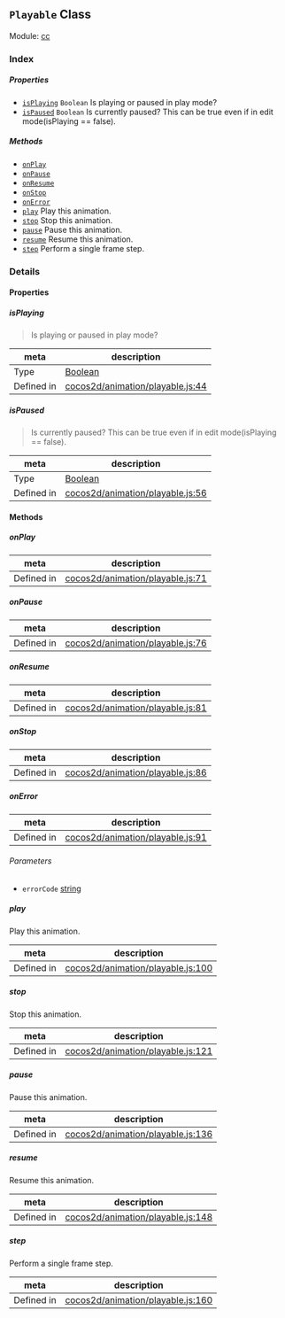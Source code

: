 ## `Playable` Class



Module: [cc](../modules/cc.md)






### Index

##### Properties

  - [`isPlaying`](#isplaying) `Boolean` Is playing or paused in play mode?
  - [`isPaused`](#ispaused) `Boolean` Is currently paused? This can be true even if in edit mode(isPlaying == false).



##### Methods

  - [`onPlay`](#onplay) 
  - [`onPause`](#onpause) 
  - [`onResume`](#onresume) 
  - [`onStop`](#onstop) 
  - [`onError`](#onerror) 
  - [`play`](#play) Play this animation.
  - [`stop`](#stop) Stop this animation.
  - [`pause`](#pause) Pause this animation.
  - [`resume`](#resume) Resume this animation.
  - [`step`](#step) Perform a single frame step.



### Details


#### Properties


##### isPlaying

> Is playing or paused in play mode?

| meta | description |
|------|-------------|
| Type | <a href="https://developer.mozilla.org/en/JavaScript/Reference/Global_Objects/Boolean" class="crosslink external" target="_blank">Boolean</a> |
| Defined in | [cocos2d/animation/playable.js:44](https://github.com/cocos-creator/engine/blob/76f37f407b386c997979b56dd0d3e99ac2c02cc4/cocos2d/animation/playable.js#L44) |



##### isPaused

> Is currently paused? This can be true even if in edit mode(isPlaying == false).

| meta | description |
|------|-------------|
| Type | <a href="https://developer.mozilla.org/en/JavaScript/Reference/Global_Objects/Boolean" class="crosslink external" target="_blank">Boolean</a> |
| Defined in | [cocos2d/animation/playable.js:56](https://github.com/cocos-creator/engine/blob/76f37f407b386c997979b56dd0d3e99ac2c02cc4/cocos2d/animation/playable.js#L56) |






<!-- Method Block -->
#### Methods


##### onPlay



| meta | description |
|------|-------------|
| Defined in | [cocos2d/animation/playable.js:71](https://github.com/cocos-creator/engine/blob/76f37f407b386c997979b56dd0d3e99ac2c02cc4/cocos2d/animation/playable.js#L71) |



##### onPause



| meta | description |
|------|-------------|
| Defined in | [cocos2d/animation/playable.js:76](https://github.com/cocos-creator/engine/blob/76f37f407b386c997979b56dd0d3e99ac2c02cc4/cocos2d/animation/playable.js#L76) |



##### onResume



| meta | description |
|------|-------------|
| Defined in | [cocos2d/animation/playable.js:81](https://github.com/cocos-creator/engine/blob/76f37f407b386c997979b56dd0d3e99ac2c02cc4/cocos2d/animation/playable.js#L81) |



##### onStop



| meta | description |
|------|-------------|
| Defined in | [cocos2d/animation/playable.js:86](https://github.com/cocos-creator/engine/blob/76f37f407b386c997979b56dd0d3e99ac2c02cc4/cocos2d/animation/playable.js#L86) |



##### onError



| meta | description |
|------|-------------|
| Defined in | [cocos2d/animation/playable.js:91](https://github.com/cocos-creator/engine/blob/76f37f407b386c997979b56dd0d3e99ac2c02cc4/cocos2d/animation/playable.js#L91) |

###### Parameters
- `errorCode` <a href="https://developer.mozilla.org/en/JavaScript/Reference/Global_Objects/String" class="crosslink external" target="_blank">string</a> 


##### play

Play this animation.

| meta | description |
|------|-------------|
| Defined in | [cocos2d/animation/playable.js:100](https://github.com/cocos-creator/engine/blob/76f37f407b386c997979b56dd0d3e99ac2c02cc4/cocos2d/animation/playable.js#L100) |



##### stop

Stop this animation.

| meta | description |
|------|-------------|
| Defined in | [cocos2d/animation/playable.js:121](https://github.com/cocos-creator/engine/blob/76f37f407b386c997979b56dd0d3e99ac2c02cc4/cocos2d/animation/playable.js#L121) |



##### pause

Pause this animation.

| meta | description |
|------|-------------|
| Defined in | [cocos2d/animation/playable.js:136](https://github.com/cocos-creator/engine/blob/76f37f407b386c997979b56dd0d3e99ac2c02cc4/cocos2d/animation/playable.js#L136) |



##### resume

Resume this animation.

| meta | description |
|------|-------------|
| Defined in | [cocos2d/animation/playable.js:148](https://github.com/cocos-creator/engine/blob/76f37f407b386c997979b56dd0d3e99ac2c02cc4/cocos2d/animation/playable.js#L148) |



##### step

Perform a single frame step.

| meta | description |
|------|-------------|
| Defined in | [cocos2d/animation/playable.js:160](https://github.com/cocos-creator/engine/blob/76f37f407b386c997979b56dd0d3e99ac2c02cc4/cocos2d/animation/playable.js#L160) |




